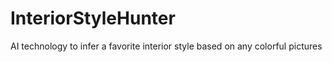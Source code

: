 # InteriorStyleHunter
AI technology to infer a favorite interior style based on any colorful pictures
